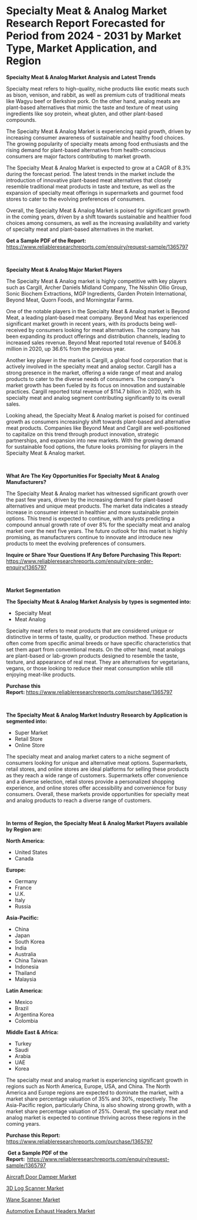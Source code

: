 <p><h1>Specialty Meat & Analog Market Research Report Forecasted for Period from 2024 -  2031 by Market Type, Market Application, and Region</h1></p><p><strong>Specialty Meat & Analog Market Analysis and Latest Trends</strong></p>
<p><p>Specialty meat refers to high-quality, niche products like exotic meats such as bison, venison, and rabbit, as well as premium cuts of traditional meats like Wagyu beef or Berkshire pork. On the other hand, analog meats are plant-based alternatives that mimic the taste and texture of meat using ingredients like soy protein, wheat gluten, and other plant-based compounds.</p><p>The Specialty Meat & Analog Market is experiencing rapid growth, driven by increasing consumer awareness of sustainable and healthy food choices. The growing popularity of specialty meats among food enthusiasts and the rising demand for plant-based alternatives from health-conscious consumers are major factors contributing to market growth.</p><p>The Specialty Meat & Analog Market is expected to grow at a CAGR of 8.3% during the forecast period. The latest trends in the market include the introduction of innovative plant-based meat alternatives that closely resemble traditional meat products in taste and texture, as well as the expansion of specialty meat offerings in supermarkets and gourmet food stores to cater to the evolving preferences of consumers.</p><p>Overall, the Specialty Meat & Analog Market is poised for significant growth in the coming years, driven by a shift towards sustainable and healthier food choices among consumers, as well as the increasing availability and variety of specialty meat and plant-based alternatives in the market.</p></p>
<p><strong>Get a Sample PDF of the Report:&nbsp;</strong> <a href="https://www.reliableresearchreports.com/enquiry/request-sample/1365797">https://www.reliableresearchreports.com/enquiry/request-sample/1365797</a></p>
<p>&nbsp;</p>
<p><strong>Specialty Meat & Analog Major Market Players</strong></p>
<p><p>The Specialty Meat & Analog market is highly competitive with key players such as Cargill, Archer Daniels Midland Company, The Nisshin Ollio Group, Sonic Biochem Extractions, MGP Ingredients, Garden Protein International, Beyond Meat, Quorn Foods, and Morningstar Farms. </p><p>One of the notable players in the Specialty Meat & Analog market is Beyond Meat, a leading plant-based meat company. Beyond Meat has experienced significant market growth in recent years, with its products being well-received by consumers looking for meat alternatives. The company has been expanding its product offerings and distribution channels, leading to increased sales revenue. Beyond Meat reported total revenue of $406.8 million in 2020, up 36.6% from the previous year. </p><p>Another key player in the market is Cargill, a global food corporation that is actively involved in the specialty meat and analog sector. Cargill has a strong presence in the market, offering a wide range of meat and analog products to cater to the diverse needs of consumers. The company's market growth has been fueled by its focus on innovation and sustainable practices. Cargill reported total revenue of $114.7 billion in 2020, with its specialty meat and analog segment contributing significantly to its overall sales.</p><p>Looking ahead, the Specialty Meat & Analog market is poised for continued growth as consumers increasingly shift towards plant-based and alternative meat products. Companies like Beyond Meat and Cargill are well-positioned to capitalize on this trend through product innovation, strategic partnerships, and expansion into new markets. With the growing demand for sustainable food options, the future looks promising for players in the Specialty Meat & Analog market.</p></p>
<p>&nbsp;</p>
<p><strong>What Are The Key Opportunities For Specialty Meat & Analog Manufacturers?</strong></p>
<p><p>The Specialty Meat & Analog market has witnessed significant growth over the past few years, driven by the increasing demand for plant-based alternatives and unique meat products. The market data indicates a steady increase in consumer interest in healthier and more sustainable protein options. This trend is expected to continue, with analysts predicting a compound annual growth rate of over 8% for the specialty meat and analog market over the next five years. The future outlook for this market is highly promising, as manufacturers continue to innovate and introduce new products to meet the evolving preferences of consumers.</p></p>
<p><strong>Inquire or Share Your Questions If Any Before Purchasing This Report:</strong> <a href="https://www.reliableresearchreports.com/enquiry/pre-order-enquiry/1365797">https://www.reliableresearchreports.com/enquiry/pre-order-enquiry/1365797</a></p>
<p>&nbsp;</p>
<p><strong>Market Segmentation</strong></p>
<p><strong>The Specialty Meat & Analog Market Analysis by types is segmented into:</strong></p>
<p><ul><li>Specialty Meat</li><li>Meat Analog</li></ul></p>
<p><p>Specialty meat refers to meat products that are considered unique or distinctive in terms of taste, quality, or production method. These products often come from specific animal breeds or have specific characteristics that set them apart from conventional meats. On the other hand, meat analogs are plant-based or lab-grown products designed to resemble the taste, texture, and appearance of real meat. They are alternatives for vegetarians, vegans, or those looking to reduce their meat consumption while still enjoying meat-like products.</p></p>
<p><strong>Purchase this Report:&nbsp;</strong><a href="https://www.reliableresearchreports.com/purchase/1365797">https://www.reliableresearchreports.com/purchase/1365797</a></p>
<p>&nbsp;</p>
<p><strong>The Specialty Meat & Analog Market Industry Research by Application is segmented into:</strong></p>
<p><ul><li>Super Market</li><li>Retail Store</li><li>Online Store</li></ul></p>
<p><p>The specialty meat and analog market caters to a niche segment of consumers looking for unique and alternative meat options. Supermarkets, retail stores, and online stores are ideal platforms for selling these products as they reach a wide range of customers. Supermarkets offer convenience and a diverse selection, retail stores provide a personalized shopping experience, and online stores offer accessibility and convenience for busy consumers. Overall, these markets provide opportunities for specialty meat and analog products to reach a diverse range of customers.</p></p>
<p>&nbsp;</p>
<p><strong>In terms of Region, the Specialty Meat & Analog Market Players available by Region are:</strong></p>
<p>
    <p> <strong> North America: </strong>
        <ul>
            <li>United States</li>
            <li>Canada</li>
        </ul>
        </p> 
    <p> <strong> Europe: </strong>
        <ul>
            <li>Germany</li>
            <li>France</li>
            <li>U.K.</li>
            <li>Italy</li>
            <li>Russia</li>
        </ul>
        </p> 
    <p> <strong> Asia-Pacific: </strong>
        <ul>
            <li>China</li>
            <li>Japan</li>
            <li>South Korea</li>
            <li>India</li>
            <li>Australia</li>
            <li>China Taiwan</li>
            <li>Indonesia</li>
            <li>Thailand</li>
            <li>Malaysia</li>
        </ul>
        </p> 
    <p> <strong> Latin America: </strong>
        <ul>
            <li>Mexico</li>
            <li>Brazil</li>
            <li>Argentina Korea</li>
            <li>Colombia</li>
        </ul>
        </p> 
    <p> <strong> Middle East & Africa: </strong>
        <ul>
            <li>Turkey</li>
            <li>Saudi</li>
            <li>Arabia</li>
            <li>UAE</li>
            <li>Korea</li>
        </ul>
    </p>
    </p>
<p><p>The specialty meat and analog market is experiencing significant growth in regions such as North America, Europe, USA, and China. The North America and Europe regions are expected to dominate the market, with a market share percentage valuation of 35% and 30%, respectively. The Asia-Pacific region, particularly China, is also showing strong growth, with a market share percentage valuation of 25%. Overall, the specialty meat and analog market is expected to continue thriving across these regions in the coming years.</p></p>
<p><strong>Purchase this Report: </strong><a href="https://www.reliableresearchreports.com/purchase/1365797">https://www.reliableresearchreports.com/purchase/1365797</a></p>
<p>&nbsp;<strong>Get a Sample PDF of the Report:&nbsp;&nbsp;</strong><a href="https://www.reliableresearchreports.com/enquiry/request-sample/1365797">https://www.reliableresearchreports.com/enquiry/request-sample/1365797</a></p>
<p><strong></strong></p>
<p><p><a href="https://github.com/BryceTownsendr/Market-Research-Report-List-3/blob/main/aircraft-door-damper-market.md">Aircraft Door Damper Market</a></p><p><a href="https://github.com/mahnoor2003/Market-Research-Report-List-3/blob/main/3d-log-scanner-market.md">3D Log Scanner Market</a></p><p><a href="https://github.com/mohamedbakry57/Market-Research-Report-List-1/blob/main/wane-scanner-market.md">Wane Scanner Market</a></p><p><a href="https://github.com/Glendatilghmankmgz0rbhwpy/Market-Research-Report-List-1/blob/main/automotive-exhaust-headers-market.md">Automotive Exhaust Headers Market</a></p></p>
